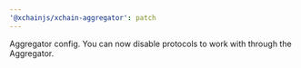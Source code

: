 ```yaml
---
'@xchainjs/xchain-aggregator': patch
---
```


Aggregator config. You can now disable protocols to work with through the Aggregator.

